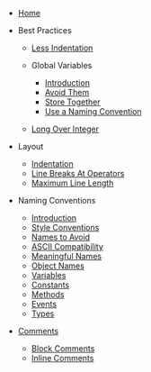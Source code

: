 - [Home](/ "VBA-Standard")

- Best Practices

  - [Less Indentation](BestPractice/LessIndentation.md "VBA Standard - Best Practice - Less Indentation")

  - Global Variables
  
    - [Introduction](BestPractice/GlobalVariables.md#global-variables "VBA Standard - Best Practice - Global Variables")
    - [Avoid Them](BestPractice/GlobalVariables.md#avoid-them "VBA Standard - Best Practice - Global Variables - Avoid Them")
    - [Store Together](BestPractice/GlobalVariables.md#store-together "VBA Standard - Best Practice - Global Variables - Store Together")
    - [Use a Naming Convention](BestPractice/GlobalVariables.md#Use-a-Naming-Convention "VBA Standard - Best Practice - Global Variables - Use a Naming Convention")

  - [Long Over Integer](BestPractice/Integers.md "VBA Standard - Best Practice - Long Over Integer")

- Layout

  - [Indentation](Layout/Indentation.md "VBA Standard - Layout - Indentation")
  - [Line Breaks At Operators](Layout/LineBreaksAtOperators.md "VBA Standard - Layout - Line Breaks At Operators")
  - [Maximum Line Length](Layout/MaximumLineLength.md "VBA Standard - Layout - Maximum Line Length")

- Naming Conventions

  - [Introduction](Content/NamingConventions.md#Naming-Conventions "VBA Standard - Naming Conventions")
  - [Style Conventions](Content/NamingConventions.md#Style-Conventions "VBA Standard - Naming Conventions - Style Conventions")
  - [Names to Avoid](Content/NamingConventions.md#Names-to-Avoid "VBA Standard - Naming Conventions - Names to Avoid")
  - [ASCII Compatibility](Content/NamingConventions.md#ASCII-Compatibility "VBA Standard - Naming Conventions - ASCII Compatibility")
  - [Meaningful Names](Content/NamingConventions.md#Meaningful-Names "VBA Standard - Naming Conventions - Meaningful Names")
  - [Object Names](Content/NamingConventions.md#Object-Names "VBA Standard - Naming Conventions - Object Names")
  - [Variables](Content/NamingConventions.md#Variables "VBA Standard - Naming Conventions - Variables")
  - [Constants](Content/NamingConventions.md#Constants "VBA Standard - Naming Conventions - Constants")
  - [Methods](Content/NamingConventions.md#Methods "VBA Standard - Naming Conventions - Methods")
  - [Events](Content/NamingConventions.md#Events "VBA Standard - Naming Conventions - Events")
  - [Types](Content/NamingConventions.md#Types "VBA Standard - Naming Conventions - Types")

- [Comments](Content/Comments.md#Comments)
  - [Block Comments](Content/Comments.md#Block-Comments)
  - [Inline Comments](Content/Comments.md#Inline-Comments)
